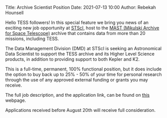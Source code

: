 Title: Archive Scientist Position
Date: 2021-07-13 10:00
Author: Rebekah Hounsell

Hello TESS followers! In this special feature we bring you news of an exciting new job opportunity at [STScI](https://www.stsci.edu), host to the [MAST (Mikulski Archive for Space Telescope)](https://archive.stsci.edu/mast.html) archive that contains data from more than 20 missions, including TESS.

The Data Management Division (DMD) at STScI is seeking an Astronomical Data Scientist to support the TESS archive and its Higher Level Science products, in addition to providing support to both Kepler and K2.

This is a full-time, permanent, 100% functional position, but it does include the option to buy back up to 25% - 50% of your time for personal research through the use of any approved external funding or grants you may receive.

The full job description, and the application link, can be found on [this](https://gcc02.safelinks.protection.outlook.com/?url=https%3A%2F%2Frecruiting2.ultipro.com%2FSPA1004AURA%2FJobBoard%2F93330e50-7b3a-4ba8-94f2-6f32360aa4e1%2FOpportunityDetail%3FopportunityId%3De67b3670-7d53-4474-9cf1-3d490c215cac&amp;data=04%7C01%7Crebekah.a.hounsell%40nasa.gov%7C0dbe6c2b7e8d4d40677708d94610c3c5%7C7005d45845be48ae8140d43da96dd17b%7C0%7C0%7C637617860091173758%7CUnknown%7CTWFpbGZsb3d8eyJWIjoiMC4wLjAwMDAiLCJQIjoiV2luMzIiLCJBTiI6Ik1haWwiLCJXVCI6Mn0%3D%7C1000&amp;sdata=8oLOTZ7YvHOGWjqlJdVKcegQIlxSRKJyyzAmubM3eb4%3D&amp;reserved=0
) webpage.

Applications received before August 20th will receive full consideration.





